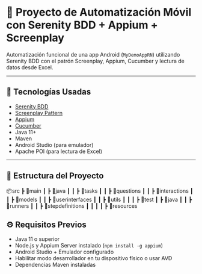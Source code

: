 # 📱 Proyecto de Automatización Móvil con Serenity BDD + Appium + Screenplay

Automatización funcional de una app Android (`MyDemoAppRN`) utilizando Serenity BDD con el patrón Screenplay, Appium, Cucumber y lectura de datos desde Excel.

---

## 🚀 Tecnologías Usadas

- [Serenity BDD](https://serenity-bdd.info/)
- [Screenplay Pattern](https://serenity-js.org/handbook/design/screenplay-pattern/)
- [Appium](https://appium.io/)
- [Cucumber](https://cucumber.io/)
- Java 11+
- Maven
- Android Studio (para emulador)
- Apache POI (para lectura de Excel)

---

## 🧾 Estructura del Proyecto

📦src
┣ 📂main
┃ ┣ 📂java
┃ ┃ ┣ 📂tasks
┃ ┃ ┣ 📂questions
┃ ┃ ┣ 📂interactions
┃ ┃ ┣ 📂models
┃ ┃ ┣ 📂userinterfaces
┃ ┃ ┣ 📂utils
┃ ┃ ┃ 
┣ 📂test
┃ ┣ 📂java
┃ ┃ ┣ 📂runners
┃ ┃ ┣ 📂stepdefinitions
┃ ┃ ┃ 
┃ ┣ 📂resources

## ⚙️ Requisitos Previos

- Java 11 o superior
- Node.js y Appium Server instalado (`npm install -g appium`)
- Android Studio + Emulador configurado
- Habilitar modo desarrollador en tu dispositivo físico o usar AVD
- Dependencias Maven instaladas
